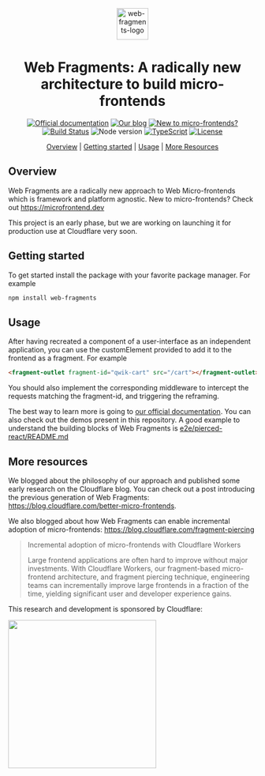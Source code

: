 <!-- prettier-ignore -->
<div align="center">

<img src="./docs/src/assets/favicons/favicon.svg" alt="web-fragments-logo" align="center" height="64" />

# Web Fragments: A radically new architecture to build micro-frontends

[![Official documentation](https://img.shields.io/badge/Official%20Docs-8A2BE2?style=flat-square)](https://webfragments.dev/)
[![Our blog](https://img.shields.io/badge/Blog%20post-F28021?style=flat-square&logo=cloudflare&logoColor=white)](https://blog.cloudflare.com/better-micro-frontends)
[![New to micro-frontends?](https://img.shields.io/badge/Microfrontend.dev-2F80ED?style=flat-square)](https://microfrontend.dev)
[![Build Status](https://img.shields.io/github/actions/workflow/status/web-fragments/web-fragments/release.yml?style=flat-square&label=Release%20Status)](https://github.com/web-fragments/web-fragments/actions)
![Node version](https://img.shields.io/badge/Node.js->=20-3c873a?style=flat-square)
[![TypeScript](https://img.shields.io/badge/TypeScript-blue?style=flat-square&logo=typescript&logoColor=white)](https://www.typescriptlang.org)
[![License](https://img.shields.io/badge/License-MIT-white?style=flat-square)](LICENSE)

[Overview](#overview) | [Getting started](#getting-started) | [Usage](#usage) | [More Resources](#more-resources)

</div>

## Overview

Web Fragments are a radically new approach to Web Micro-frontends which is framework and platform agnostic. New to micro-frontends? Check out https://microfrontend.dev

This project is an early phase, but we are working on launching it for production use at Cloudflare very soon.

## Getting started

To get started install the package with your favorite package manager. For example

```bash
npm install web-fragments
```

## Usage

After having recreated a component of a user-interface as an independent application, you can use the customElement provided to add it to the frontend as a fragment. For example

```html
<fragment-outlet fragment-id="qwik-cart" src="/cart"></fragment-outlet>
```

You should also implement the corresponding middleware to intercept the requests matching the fragment-id, and triggering the reframing.

The best way to learn more is going to [our official documentation](https://webfragments.dev/). You can also check out the demos present in this repository. A good example to understand the building blocks of Web Fragments is [e2e/pierced-react/README.md](e2e/pierced-react/README.md)

## More resources

We blogged about the philosophy of our approach and published some early research on the Cloudflare blog. You can check out a post introducing the previous generation of Web Fragments: https://blog.cloudflare.com/better-micro-frontends.

We also blogged about how Web Fragments can enable incremental adoption of micro-frontends: https://blog.cloudflare.com/fragment-piercing

> Incremental adoption of micro-frontends with Cloudflare Workers
>
> Large frontend applications are often hard to improve without major investments. With Cloudflare Workers, our fragment-based micro-frontend architecture, and fragment piercing technique, engineering teams can incrementally improve large frontends in a fraction of the time, yielding significant user and developer experience gains.

This research and development is sponsored by Cloudflare:

<img src="https://github.com/user-attachments/assets/daee5d2d-174d-4679-80d5-29cc3b38a903" data-canonical-src="https://github.com/user-attachments/assets/daee5d2d-174d-4679-80d5-29cc3b38a903" width="300" />
